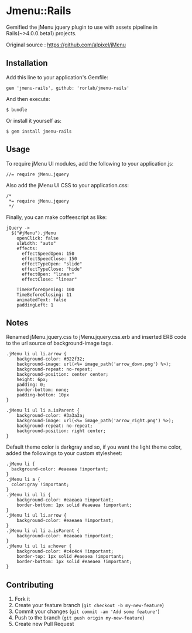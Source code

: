 # Jmenu::Rails

Gemified the jMenu jquery plugin to use with assets pipeline in Rails(~>4.0.0.beta1) projects.

Original source : https://github.com/alpixel/jMenu

## Installation

Add this line to your application's Gemfile:

    gem 'jmenu-rails', github: 'rorlab/jmenu-rails'

And then execute:

    $ bundle

Or install it yourself as:

    $ gem install jmenu-rails

## Usage

To require jMenu UI modules, add the following to your application.js:

```
//= require jMenu.jquery
```

Also add the jMenu UI CSS to your application.css:

```
/*
 *= require jMenu.jquery
 */
 ```
 
Finally, you can make coffeescript as like:

```
jQuery ->
  $("#jMenu").jMenu
    openClick: false
    ulWidth: "auto"
    effects:
      effectSpeedOpen: 150
      effectSpeedClose: 150
      effectTypeOpen: "slide"
      effectTypeClose: "hide"
      effectOpen: "linear"
      effectClose: "linear"

    TimeBeforeOpening: 100
    TimeBeforeClosing: 11
    animatedText: false
    paddingLeft: 1 
```
 
## Notes

Renamed jMenu.jquery.css to jMenu.jquery.css.erb and inserted ERB code to the url source of background-image tags. 

```
.jMenu li ul li.arrow {
    background-color: #322f32;
    background-image: url(<%= image_path('arrow_down.png') %>);
    background-repeat: no-repeat;
    background-position: center center;
    height: 6px;
    padding: 0;
    border-bottom: none;
    padding-bottom: 10px
}

.jMenu li ul li a.isParent {
    background-color: #3a3a3a;
    background-image: url(<%= image_path('arrow_right.png') %>);
    background-repeat: no-repeat;
    background-position: right center;
}
```

Default theme color is darkgray and so, if you want the light theme color, added the followings to your custom stylesheet:

```
.jMenu li {
  background-color: #eaeaea !important;
}
.jMenu li a {
  color:gray !important;
}
.jMenu li ul li {
    background-color: #eaeaea !important;
    border-bottom: 1px solid #eaeaea !important;
}
.jMenu li ul li.arrow {
    background-color: #eaeaea !important;
}
.jMenu li ul li a.isParent {
    background-color: #eaeaea !important;
}
.jMenu li ul li a:hover {
    background-color: #c4c4c4 !important;
    border-top: 1px solid #eaeaea !important;
    border-bottom: 1px solid #eaeaea !important;
}
```

## Contributing

1. Fork it
2. Create your feature branch (`git checkout -b my-new-feature`)
3. Commit your changes (`git commit -am 'Add some feature'`)
4. Push to the branch (`git push origin my-new-feature`)
5. Create new Pull Request
